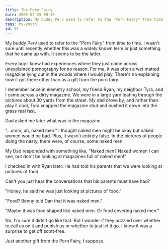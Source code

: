 ```yaml
---
title: The Porn Fairy
date: 2005-02-25 09:15
description: My buddy Perv used to refer to the "Porn Fairy" from time to time.  I wasn't sure until recently whether this was a widely known term or just something that he came up with.  It seems to be the latter.  Every boy I knew had experiences where they just come across unexplained pornography for no reason.  For me, it was often a wet matted magazine lying out in the woods where I would play.  There's no explaining how it got there other than as a gift from the porn fairy.
tags: my-youth
id: 97
---
```

My buddy Perv used to refer to the "Porn Fairy" from time to time.  I wasn't sure until recently whether this was a widely known term or just something that he came up with.  It seems to be the latter.

Every boy I knew had experiences where they just come across unexplained pornography for no reason.  For me, it was often a wet matted magazine lying out in the woods where I would play.  There's no explaining how it got there other than as a gift from the porn fairy.

I remember once in elemetry school, my friend Ryan, my neighbor Tyra, and I came across a dirty magazine.  We were in a large yard leafing through the pictures about 30 yards from the street.  My dad drove by, and rather than play it cool, Tyra snapped the magazine shut and pushed it down into the grass real fast.

Dad asked me later what was in the magazine.

"...umm, uh, naked men."  I thought naked men might be okay but naked women would be bad.  Plus, it wasn't entirely false.  In the pictures of people doing the nasty, there were, of course, some naked men.

My Dad responded with something like, "Naked <i>men</i>?  Naked women I can see, but don't be looking at magazines full of naked men!"

I checked in with Ryan later.  He had told his parents that we were looking at pictures of food.

Can't you just hear the conversations that his parents must have had?

"Honey, he said he was just looking at pictures of food."

"Food?  Benny told Dan that it was naked men."

"Maybe it was food shaped like naked men.  Or food covering naked men."

No, I'm sure it didn't go like that.  But I wonder if they puzzled over whether to call us on it and punish us or whether to just let it go.  I know it was a surprise to get off scott-free.

Just another gift from the Porn Fairy, I suppose.
